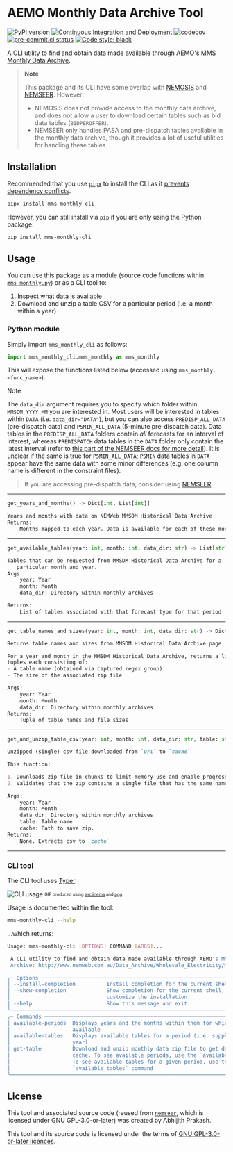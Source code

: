 # AEMO Monthly Data Archive Tool
[![PyPI version](https://badge.fury.io/py/mms-monthly-cli.svg)](https://badge.fury.io/py/mms-monthly-cli)
[![Continuous Integration and Deployment](https://github.com/prakaa/mms-monthly-cli/actions/workflows/cicd.yml/badge.svg)](https://github.com/prakaa/mms-monthly-cli/actions/workflows/cicd.yml)
[![codecov](https://codecov.io/gh/prakaa/mms-monthly-cli/branch/master/graph/badge.svg?token=WL7DH013Q7)](https://codecov.io/gh/prakaa/mms-monthly-cli)
[![pre-commit.ci status](https://results.pre-commit.ci/badge/github/prakaa/mms-monthly-cli/master.svg)](https://results.pre-commit.ci/latest/github/prakaa/mms-monthly-cli/master)
[![Code style: black](https://img.shields.io/badge/code%20style-black-000000.svg)](https://github.com/psf/black)

A CLI utility to find and obtain data made available through AEMO's [MMS Monthly Data Archive](http://www.nemweb.com.au/Data_Archive/Wholesale_Electricity/MMSDM/).

> **Note**
>
> This package and its CLI have some overlap with [NEMOSIS](https://github.com/UNSW-CEEM/NEMOSIS)
> and [NEMSEER](https://github.com/UNSW-CEEM/NEMSEER).
> However:
> - NEMOSIS does not provide access to the monthly data archive, and does not allow a user to download certain
 >   tables such as bid data tables (`BIDPEROFFER`).
> - NEMSEER only handles PASA and pre-dispatch tables available in the monthly data archive, though it
>   provides a lot of useful utilities for handling these tables

## Installation

Recommended that you use [`pipx`](https://github.com/pypa/pipx) to install the CLI as it [prevents dependency conflicts](https://github.com/pypa/pipx#overview-what-is-pipx).

```bash
pipx install mms-monthly-cli
```

However, you can still install via `pip` if you are only using the Python package:
```bash
pip install mms-monthly-cli
```

## Usage

You can use this package as a module (source code functions within [`mms_monthly.py`](./mms_monthly_cli/mms_monthly.py)) or as a CLI tool to:

1. Inspect what data is available
2. Download and unzip a table CSV for a particular period (i.e. a month within a year)

### Python module

Simply import `mms_monthly_cli` as follows:

```python
import mms_monthly_cli.mms_monthly as mms_monthly
```

This will expose the functions listed below (accessed using `mms_monthly.<func_name>`).

> [!NOTE]
> The `data_dir` argument requires you to specify which folder within `MMSDM_YYYY_MM` you are interested in.
> Most users will be interested in tables within `DATA` (i.e. `data_dir="DATA"`), but you can also access `PREDISP_ALL_DATA` (pre-dispatch data)
> and `P5MIN_ALL_DATA` (5-minute pre-dispatch data). Data tables in the `PREDISP_ALL_DATA` folders
> contain *all* forecasts for an interval of interest, whereas `PREDISPATCH` data tables in the `DATA` folder only contain the latest interval
> (refer to [this part of the NEMSEER docs for more detail](https://nemseer.readthedocs.io/en/latest/quick_start.html#predispatch-tables)).
> It is unclear if the same is true for `P5MIN_ALL_DATA`; `P5MIN` data tables in `DATA` appear have the same data with some minor differences
> (e.g. one column name is different in the constraint files).

>
> If you are accessing pre-dispatch data, consider using [NEMSEER](https://github.com/UNSW-CEEM/NEMSEER).

---
```python
get_years_and_months() -> Dict[int, List[int]]
```
```md
Years and months with data on NEMWeb MMSDM Historical Data Archive
Returns:
    Months mapped to each year. Data is available for each of these months.
```
---
```python
get_available_tables(year: int, month: int, data_dir: str) -> List[str]
```
```md
Tables that can be requested from MMSDM Historical Data Archive for a
   particular month and year.
Args:
    year: Year
    month: Month
    data_dir: Directory within monthly archives

Returns:
    List of tables associated with that forecast type for that period
```
---
```python
get_table_names_and_sizes(year: int, month: int, data_dir: str) -> Dict
```
```md
Returns table names and sizes from MMSDM Historical Data Archive page

For a year and month in the MMSDM Historical Data Archive, returns a list of
tuples each consisting of:
- A table name (obtained via captured regex group)
- The size of the associated zip file

Args:
    year: Year
    month: Month
    data_dir: Directory within monthly archives
Returns:
    Tuple of table names and file sizes
```
---
```python
get_and_unzip_table_csv(year: int, month: int, data_dir: str, table: str, cache: pathlib.Path) -> None
```
```md
Unzipped (single) csv file downloaded from `url` to `cache`

This function:

1. Downloads zip file in chunks to limit memory use and enable progress bar
2. Validates that the zip contains a single file that has the same name as the zip

Args:
    year: Year
    month: Month
    data_dir: Directory within monthly archives
    table: Table name
    cache: Path to save zip.
Returns:
    None. Extracts csv to `cache`
```
---
### CLI tool

The CLI tool uses [Typer](https://typer.tiangolo.com/).

![CLI usage](./mms-monthly-cli.gif)
<sub><sup>GIF produced using [asciinema](https://github.com/asciinema/asciinema) and [agg](https://github.com/asciinema/agg)</sup></sub>

Usage is documented within the tool:
```bash
mms-monthly-cli --help
```
...which returns:
```bash
Usage: mms-monthly-cli [OPTIONS] COMMAND [ARGS]...

 A CLI utility to find and obtain data made available through AEMO's MMS Monthly Data
 Archive: http://www.nemweb.com.au/Data_Archive/Wholesale_Electricity/MMSDM/

╭─ Options ───────────────────────────────────────────────────────────────────────────────╮
│ --install-completion          Install completion for the current shell.                 │
│ --show-completion             Show completion for the current shell, to copy it or      │
│                               customize the installation.                               │
│ --help                        Show this message and exit.                               │
╰─────────────────────────────────────────────────────────────────────────────────────────╯
╭─ Commands ──────────────────────────────────────────────────────────────────────────────╮
│ available-periods  Displays years and the months within them for which data is          │
│                    available                                                            │
│ available-tables   Displays available tables for a period (i.e. supplied month and      │
│                    year)                                                                │
│ get-table          Download and unzip monthly data zip file to get data table CSV in    │
│                    cache. To see available periods, use the `available_periods` command │
│                    To see available tables for a given period, use the                  │
│                    `available_tables` command                                           │
╰─────────────────────────────────────────────────────────────────────────────────────────╯
```

## License

This tool and associated source code (reused from [`nemseer`](https://github.com/UNSW-CEEM/NEMSEER), which is licensed under GNU GPL-3.0-or-later) was created by Abhijith Prakash.

This tool and its source code is licensed under the terms of [GNU GPL-3.0-or-later licences](./LICENSE).

